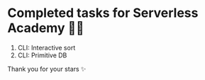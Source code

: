 # Completed tasks for Serverless Academy 🧭🎋

1. CLI: Interactive sort
2. CLI: Primitive DB

Thank you for your stars ✨
